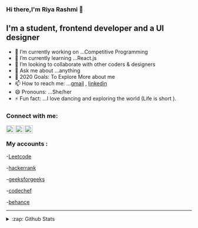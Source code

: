 ### Hi there,I'm Riya Rashmi 👋
## I'm a student, frontend developer and a UI designer

- 🔭 I’m currently working on ...Competitive Programming
- 🌱 I’m currently learning ...React.js
- 👯 I’m looking to collaborate with other coders & designers
- 💬 Ask me about ...anything
- 🥅 2020 Goals: To Explore More about me
- 📫 How to reach me: ...[gmail](riyashrivastav9@gmail.com) , [linkedin](https://www.linkedin.com/in/riya-rashmi-438a21117/)
- 😄 Pronouns: ...She/her
- ⚡ Fun fact: ...I love dancing and exploring the world (Life is short ).

### Connect with me:

[<img align="left" alt="riya | Twitter" width="22px" src="https://cdn.jsdelivr.net/npm/simple-icons@v3/icons/twitter.svg" />](https://twitter.com/Riya56054092)
[<img align="left" alt="riya | LinkedIn" width="22px" src="https://cdn.jsdelivr.net/npm/simple-icons@v3/icons/linkedin.svg" />](https://www.linkedin.com/in/riya-rashmi-438a21117/)
[<img align="left" alt="riya | Instagram" width="22px" src="https://cdn.jsdelivr.net/npm/simple-icons@v3/icons/instagram.svg" />](https://www.instagram.com/riya_sri9/)

<br />

### My accounts :
-[Leetcode](https://leetcode.com/riya_sri9/) 

-[hackerrank](https://www.hackerrank.com/riyashrivastav9)

-[geeksforgeeks](https://auth.geeksforgeeks.org/user/riyashrivastav9/practice/)

-[codechef](https://www.codechef.com/users/riya_sri9)

-[behance](https://www.behance.net/riyarashmi)

---
<details>
  <summary>:zap: Github Stats</summary>

  <img align="left" alt="codeSTACKr's Github Stats" src="https://github-readme-stats.codestackr.vercel.app/api?username=riya-star&show_icons=true&hide_border=true" />

</details>
